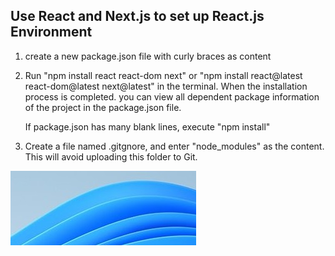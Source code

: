 ## Use React and Next.js to set up React.js Environment
1. create a new package.json file with curly braces as content
2. Run "npm install react react-dom next" or "npm install react@latest react-dom@latest next@latest" in the terminal. When the installation process is completed. you can view all dependent package information of the project in the package.json file.

    If package.json has many blank lines, execute "npm install"
3. Create a file named .gitgnore, and enter "node_modules" as the content. This will avoid uploading this folder to Git.

![替代文字](img/aa.jpg)



